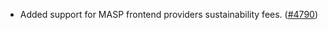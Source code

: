 - Added support for MASP frontend providers sustainability fees.
  ([\#4790](https://github.com/anoma/namada/pull/4790))